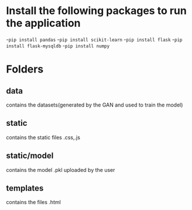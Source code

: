 # Install the following packages to run the application

-`pip install pandas` -`pip install scikit-learn` -`pip install flask` -`pip install flask-mysqldb` -`pip install numpy`

# Folders

## data

contains the datasets(generated by the GAN and used to train the model)

## static

contains the static files .css,.js

## static/model

contains the model .pkl uploaded by the user

## templates

contains the files .html
